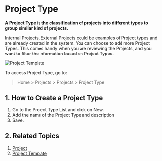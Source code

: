 <!-- add-breadcrumbs -->
# Project Type

**A Project Type is the classification of projects into different types to group similar kind of projects.**

Internal Projects, External Projects could be examples of Project types and are already created in the system. You can choose to add more Project Types. This comes handy when you are reviewing the Projects, and you want to filter the information based on Project Types.

<img class="screenshot" alt="Project Template" src="{{docs_base_url}}/v13/assets/img/project/projects-project-type1.png">

To access Project Type, go to:

> Home > Projects > Projects > Project Type

## 1. How to Create a Project Type

  1. Go to the Project Type List and click on New.
  2. Add the name of the Project Type and description
  3. Save.

## 2. Related Topics
  1. [Project](/docs/v13/user/manual/en/projects/project)
  2. [Project Template](/docs/v13/user/manual/en/projects/project-template)

